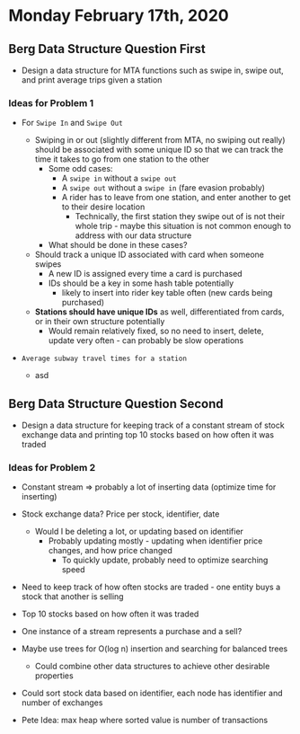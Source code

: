 # Monday February 17th, 2020

## Berg Data Structure Question First

- Design a data structure for MTA functions such as swipe in, swipe out, and print average trips given a station

### Ideas for Problem 1

- For `Swipe In` and `Swipe Out`

  - Swiping in or out (slightly different from MTA, no swiping out really) should be associated with some unique ID so that we can track the time it takes to go from one station to the other
    - Some odd cases:
      - A `swipe in` without a `swipe out`
      - A `swipe out` without a `swipe in` (fare evasion probably)
      - A rider has to leave from one station, and enter another to get to their desire location
        - Technically, the first station they swipe out of is not their whole trip - maybe this situation is not common enough to address with our data structure
    - What should be done in these cases?
  - Should track a unique ID associated with card when someone swipes
    - A new ID is assigned every time a card is purchased
    - IDs should be a key in some hash table potentially
      - likely to insert into rider key table often (new cards being purchased)
  - **Stations should have unique IDs** as well, differentiated from cards, or in their own structure potentially
    - Would remain relatively fixed, so no need to insert, delete, update very often - can probably be slow operations

- `Average subway travel times for a station`

  - asd

## Berg Data Structure Question Second

- Design a data structure for keeping track of a constant stream of stock exchange data and printing top 10 stocks based on how often it was traded

### Ideas for Problem 2

- Constant stream => probably a lot of inserting data (optimize time for inserting)
- Stock exchange data? Price per stock, identifier, date
  - Would I be deleting a lot, or updating based on identifier
    - Probably updating mostly - updating when identifier price changes, and how price changed
      - To quickly update, probably need to optimize searching speed
- Need to keep track of how often stocks are traded - one entity buys a stock that another is selling
- Top 10 stocks based on how often it was traded

- One instance of a stream represents a purchase and a sell?
- Maybe use trees for O(log n) insertion and searching for balanced trees
  - Could combine other data structures to achieve other desirable properties
- Could sort stock data based on identifier, each node has identifier and number of exchanges

- Pete Idea: max heap where sorted value is number of transactions
